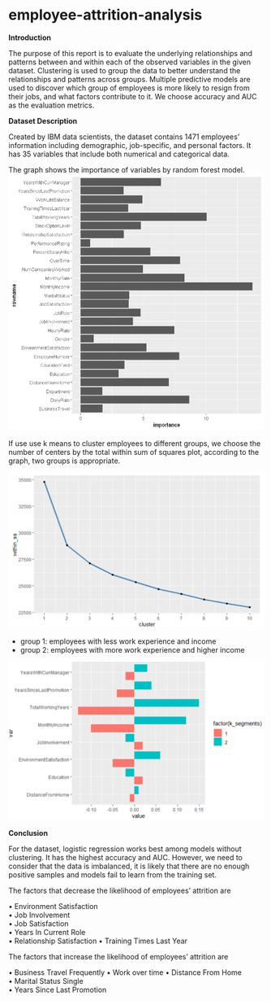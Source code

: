 # employee-attrition-analysis

**Introduction**

The purpose of this report is to evaluate the underlying relationships and patterns between and within each of the observed variables in the given dataset. Clustering is used to group the data to better understand the relationships and patterns across groups. Multiple predictive models are used to discover which group of employees is more likely to resign from their jobs, and what factors contribute to it. We choose accuracy and AUC as the evaluation metrics.

**Dataset Description**

Created by IBM data scientists, the dataset contains 1471 employees’ information including demographic, job-specific, and personal factors. It has 35 variables that include both numerical and categorical data. 


The graph shows the importance of variables by random forest model.
<img src="graph/random forest - importance.png" alt="importance" width="700"/>


If use use k means to cluster employees to different groups, we choose the number of centers by the total within sum of squares plot, according to the graph, two groups is appropriate. 

<img src="graph/the total within sum of squares plot.png" alt="importance" width="700"/>

-	group 1: employees with less work experience and income
-	group 2: employees with more work experience and higher income

<img src="graph/cluster result.png" alt="importance" width="700"/>





**Conclusion**

For the dataset, logistic regression works best among models without clustering. It has the highest accuracy and AUC. However, we need to consider that the data is imbalanced, it is likely that there are no enough positive samples and models fail to learn from the training set. 

The factors that decrease the likelihood of employees’ attrition are

•	Environment Satisfaction   
•	Job Involvement   
•	Job Satisfaction   
•	Years In Current Role        
•	Relationship Satisfaction 
•	Training Times Last Year   
   
 The factors that increase the likelihood of employees’ attrition are
 
•	Business Travel Frequently
•	Work over time 
•	Distance From Home  
•	Marital Status Single  
•	Years Since Last Promotion           
